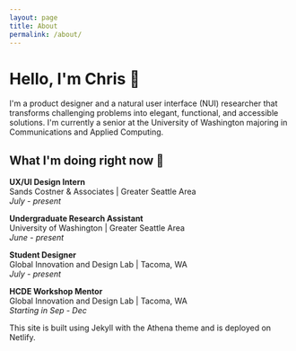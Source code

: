 ```yaml
---
layout: page
title: About
permalink: /about/
---
```


# Hello, I'm Chris 👋

I'm a product designer and a natural user interface (NUI) researcher that transforms challenging problems into elegant, functional, and accessible solutions. I'm currently a senior at the University of Washington majoring in Communications and Applied Computing.

## What I'm doing right now 🧐
**UX/UI Design Intern**  
Sands Costner & Associates | Greater Seattle Area  
_July - present_  

**Undergraduate Research Assistant**  
University of Washington | Greater Seattle Area  
_June - present_  

**Student Designer**  
Global Innovation and Design Lab | Tacoma, WA  
_July - present_  

**HCDE Workshop Mentor**  
Global Innovation and Design Lab | Tacoma, WA  
_Starting in Sep - Dec_  

This site is built using Jekyll with the Athena theme and is deployed on Netlify.

